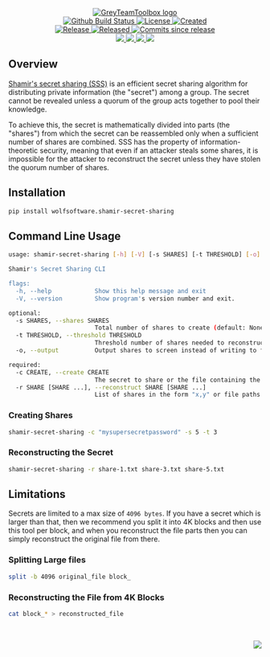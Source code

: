 <!-- markdownlint-disable -->
<p align="center">
    <a href="https://github.com/GreyTeamToolbox/">
        <img src="https://cdn.wolfsoftware.com/assets/images/github/organisations/greyteamtoolbox/black-and-white-circle-256.png" alt="GreyTeamToolbox logo" />
    </a>
    <br />
    <a href="https://github.com/GreyTeamToolbox/shamir-secret-sharing-package/actions/workflows/cicd.yml">
        <img src="https://img.shields.io/github/actions/workflow/status/GreyTeamToolbox/shamir-secret-sharing-package/cicd.yml?branch=master&label=build%20status&style=for-the-badge" alt="Github Build Status" />
    </a>
    <a href="https://github.com/GreyTeamToolbox/shamir-secret-sharing-package/blob/master/LICENSE.md">
        <img src="https://img.shields.io/github/license/GreyTeamToolbox/shamir-secret-sharing-package?color=blue&label=License&style=for-the-badge" alt="License">
    </a>
    <a href="https://github.com/GreyTeamToolbox/shamir-secret-sharing-package">
        <img src="https://img.shields.io/github/created-at/GreyTeamToolbox/shamir-secret-sharing-package?color=blue&label=Created&style=for-the-badge" alt="Created">
    </a>
    <br />
    <a href="https://github.com/GreyTeamToolbox/shamir-secret-sharing-package/releases/latest">
        <img src="https://img.shields.io/github/v/release/GreyTeamToolbox/shamir-secret-sharing-package?color=blue&label=Latest%20Release&style=for-the-badge" alt="Release">
    </a>
    <a href="https://github.com/GreyTeamToolbox/shamir-secret-sharing-package/releases/latest">
        <img src="https://img.shields.io/github/release-date/GreyTeamToolbox/shamir-secret-sharing-package?color=blue&label=Released&style=for-the-badge" alt="Released">
    </a>
    <a href="https://github.com/GreyTeamToolbox/shamir-secret-sharing-package/releases/latest">
        <img src="https://img.shields.io/github/commits-since/GreyTeamToolbox/shamir-secret-sharing-package/latest.svg?color=blue&style=for-the-badge" alt="Commits since release">
    </a>
    <br />
    <a href="https://github.com/GreyTeamToolbox/shamir-secret-sharing-package/blob/master/.github/CODE_OF_CONDUCT.md">
        <img src="https://img.shields.io/badge/Code%20of%20Conduct-blue?style=for-the-badge" />
    </a>
    <a href="https://github.com/GreyTeamToolbox/shamir-secret-sharing-package/blob/master/.github/CONTRIBUTING.md">
        <img src="https://img.shields.io/badge/Contributing-blue?style=for-the-badge" />
    </a>
    <a href="https://github.com/GreyTeamToolbox/shamir-secret-sharing-package/blob/master/.github/SECURITY.md">
        <img src="https://img.shields.io/badge/Report%20Security%20Concern-blue?style=for-the-badge" />
    </a>
    <a href="https://github.com/GreyTeamToolbox/shamir-secret-sharing-package/issues">
        <img src="https://img.shields.io/badge/Get%20Support-blue?style=for-the-badge" />
    </a>
</p>

## Overview

[Shamir's secret sharing (SSS)](https://en.wikipedia.org/wiki/Shamir%27s_secret_sharing) is an efficient secret sharing algorithm for distributing
private information (the "secret") among a group. The secret cannot be revealed unless a quorum of the group acts together to pool their knowledge.

To achieve this, the secret is mathematically divided into parts (the "shares") from which the secret can be reassembled only when a sufficient
number of shares are combined. SSS has the property of information-theoretic security, meaning that even if an attacker steals some shares, it is
impossible for the attacker to reconstruct the secret unless they have stolen the quorum number of shares.

## Installation

```sh
pip install wolfsoftware.shamir-secret-sharing
```

## Command Line Usage

```sh
usage: shamir-secret-sharing [-h] [-V] [-s SHARES] [-t THRESHOLD] [-o] (-c CREATE | -r SHARE [SHARE ...])

Shamir's Secret Sharing CLI

flags:
  -h, --help            Show this help message and exit
  -V, --version         Show program's version number and exit.

optional:
  -s SHARES, --shares SHARES
                        Total number of shares to create (default: None)
  -t THRESHOLD, --threshold THRESHOLD
                        Threshold number of shares needed to reconstruct the secret (default: None)
  -o, --output          Output shares to screen instead of writing to files (default: False)

required:
  -c CREATE, --create CREATE
                        The secret to share or the file containing the secret (default: None)
  -r SHARE [SHARE ...], --reconstruct SHARE [SHARE ...]
                        List of shares in the form "x,y" or file paths ending with .txt (default: None)
```

### Creating Shares

```sh
shamir-secret-sharing -c "mysupersecretpassword" -s 5 -t 3
```

### Reconstructing the Secret

```sh
shamir-secret-sharing -r share-1.txt share-3.txt share-5.txt
```

## Limitations

Secrets are limited to a max size of `4096 bytes`. If you have a secret which is larger than that, then we recommend you split it into 4K blocks
and then use this tool per block, and when you reconstruct the file parts then you can simply reconstruct the original file from there.

### Splitting Large files

```sh
split -b 4096 original_file block_
```

### Reconstructing the File from 4K Blocks

```sh
cat block_* > reconstructed_file
```

<br />
<p align="right"><a href="https://wolfsoftware.com/"><img src="https://img.shields.io/badge/Created%20by%20Wolf%20on%20behalf%20of%20Wolf%20Software-blue?style=for-the-badge" /></a></p>
